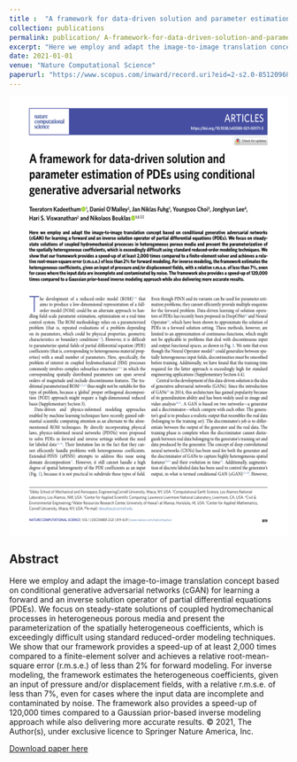 ```yaml
---
title :  "A framework for data-driven solution and parameter estimation of PDEs using conditional generative adversarial networks"
collection: publications 
permalink: publication/ A-framework-for-data-driven-solution-and-parameter-estimation-of-PDEs-using-conditional-generative-adversarial-networks
excerpt: "Here we employ and adapt the image-to-image translation concept based on conditional generative adversarial networks (cGAN) for learning a forward and an inverse solution operator of partial differential equations (PDEs). We focus on steady-state solutions of coupled hydromechanical processes in heterogeneous porous media and present the parameterization of the spatially heterogeneous coefficients, which is exceedingly difficult using standard reduced-order modeling techniques. We show that our framework provides a speed-up of at least 2,000 times compared to a finite-element solver and achieves a relative root-mean-square error (r.m.s.e.) of less than 2% for forward modeling. For inverse modeling, the framework estimates the heterogeneous coefficients, given an input of pressure and/or displacement fields, with a relative r.m.s.e. of less than 7%, even for cases where the input data are incomplete and contaminated by noise. The framework also provides a speed-up of 120,000 times compared to a Gaussian prior-based inverse modeling approach while also delivering more accurate results. © 2021, The Author(s), under exclusive licence to Springer Nature America, Inc."
date: 2021-01-01
venue: "Nature Computational Science"
paperurl: "https://www.scopus.com/inward/record.uri?eid=2-s2.0-85120960410&doi=10.1038%2fs43588-021-00171-3&partnerID=40&md5=b8d5f1a77b284873e175abf0eca2c762"
---
```

 
<p align="center">
<img align="middle" src="./../images/paperImage10.png" alt="Overview" width="596" height="794" />
</p> 
 
## Abstract 
Here we employ and adapt the image-to-image translation concept based on conditional generative adversarial networks (cGAN) for learning a forward and an inverse solution operator of partial differential equations (PDEs). We focus on steady-state solutions of coupled hydromechanical processes in heterogeneous porous media and present the parameterization of the spatially heterogeneous coefficients, which is exceedingly difficult using standard reduced-order modeling techniques. We show that our framework provides a speed-up of at least 2,000 times compared to a finite-element solver and achieves a relative root-mean-square error (r.m.s.e.) of less than 2% for forward modeling. For inverse modeling, the framework estimates the heterogeneous coefficients, given an input of pressure and/or displacement fields, with a relative r.m.s.e. of less than 7%, even for cases where the input data are incomplete and contaminated by noise. The framework also provides a speed-up of 120,000 times compared to a Gaussian prior-based inverse modeling approach while also delivering more accurate results. © 2021, The Author(s), under exclusive licence to Springer Nature America, Inc.
 
[Download paper here](https://www.scopus.com/inward/record.uri?eid=2-s2.0-85120960410&doi=10.1038%2fs43588-021-00171-3&partnerID=40&md5=b8d5f1a77b284873e175abf0eca2c762)